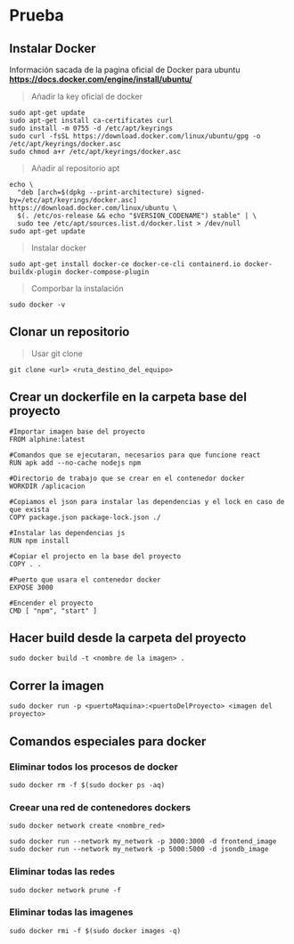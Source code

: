 # Prueba
## Instalar Docker
Información sacada de la pagina oficial de Docker para ubuntu **https://docs.docker.com/engine/install/ubuntu/**
> Añadir la key oficial de docker
```
sudo apt-get update
sudo apt-get install ca-certificates curl
sudo install -m 0755 -d /etc/apt/keyrings
sudo curl -fsSL https://download.docker.com/linux/ubuntu/gpg -o /etc/apt/keyrings/docker.asc
sudo chmod a+r /etc/apt/keyrings/docker.asc
```
> Añadir al repositorio apt
```
echo \
  "deb [arch=$(dpkg --print-architecture) signed-by=/etc/apt/keyrings/docker.asc] https://download.docker.com/linux/ubuntu \
  $(. /etc/os-release && echo "$VERSION_CODENAME") stable" | \
  sudo tee /etc/apt/sources.list.d/docker.list > /dev/null
sudo apt-get update
```
> Instalar docker
```
sudo apt-get install docker-ce docker-ce-cli containerd.io docker-buildx-plugin docker-compose-plugin
```
> Comporbar la instalación
```
sudo docker -v
```
## Clonar un repositorio
> Usar git clone
```
git clone <url> <ruta_destino_del_equipo>
```
## Crear un dockerfile en la carpeta base del proyecto
```
#Importar imagen base del proyecto
FROM alphine:latest

#Comandos que se ejecutaran, necesarios para que funcione react
RUN apk add --no-cache nodejs npm

#Directorio de trabajo que se crear en el contenedor docker
WORKDIR /aplicacion

#Copiamos el json para instalar las dependencias y el lock en caso de que exista
COPY package.json package-lock.json ./

#Instalar las dependencias js
RUN npm install

#Copiar el projecto en la base del proyecto
COPY . .

#Puerto que usara el contenedor docker
EXPOSE 3000

#Encender el proyecto
CMD [ "npm", "start" ]
```
## Hacer build desde la carpeta del proyecto
```
sudo docker build -t <nombre de la imagen> .
```
## Correr la imagen
```
sudo docker run -p <puertoMaquina>:<puertoDelProyecto> <imagen del proyecto>
```
## Comandos especiales para docker
### Eliminar todos los procesos de docker
```
sudo docker rm -f $(sudo docker ps -aq)
```
### Creear una red de contenedores dockers
```
sudo docker network create <nombre_red>
```
```
sudo docker run --network my_network -p 3000:3000 -d frontend_image
sudo docker run --network my_network -p 5000:5000 -d jsondb_image
```
### Eliminar todas las redes
```
sudo docker network prune -f
```

### Eliminar todas las imagenes
```
sudo docker rmi -f $(sudo docker images -q)
```


